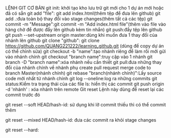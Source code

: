 LỆNH GIT CƠ BẢN
git init: khởi tạo kho lưu trữ git mới cho 1 dự án mới hoặc đã có sẵn
git add "file": git add index.html(thêm tệp để đưa lên github)
git add .:đưa toàn bộ thay đổi vào stage changes(thêm tất cả các tệp)
git commit -m "Message":git commit -m "Add index.html file"(thêm vào file vào hàng chờ để được đẩy lên github kèm tin nhắn)
git push:đẩy tệp lên github
git push --set-upstream origin master:dùng khi muốn đưa 1 thay đổi của nhánh lên github
git clone "github": git clone https://github.com/QUANG221222/learning_github.git (dùng để copy dự án có thể chỉnh sửa)
git checkout -b "name":tạo nhánh riêng để làm rồi mới gửi vào nhánh chính
git checkout "branch name":truy cập vào 1 nhánh
git branch -D "branch name":xóa nhánh nếu cần thiết
git pull:đưa những thay đổi của nhánh chính về nhánh phụ
create pull request
merge code to branch Master(nhánh chính)
git rebase "branch(nhánh chính)":Lấy source code mới nhất từ nhánh chính
git log --oneline:log ra những commits
git status:Kiểm tra trạng thái của các file
ls: hiển thị các commit
git push origin -d 'nhánh' : xóa nhánh trên remote
Git reset
Lệnh này dùng để reset lại các commit trước đó

git reset --soft HEAD/hash-id: sử dụng khi lỡ commit thiếu thì có thể commit thêm

git reset --mixed HEAD/hash-id: đưa các commit ra khỏi stage changes

git reset --hard:
